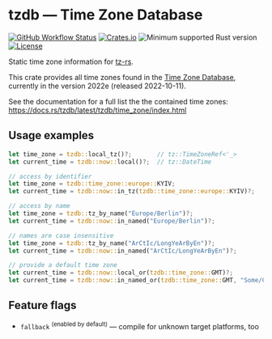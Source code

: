# tzdb — Time Zone Database

[![GitHub Workflow Status](https://img.shields.io/github/workflow/status/Kijewski/tzdb/CI?logo=github)](https://github.com/Kijewski/tzdb/actions/workflows/ci.yml)
[![Crates.io](https://img.shields.io/crates/v/tzdb?logo=rust)](https://crates.io/crates/tzdb)
![Minimum supported Rust version](https://img.shields.io/badge/rustc-1.55+-important?logo=rust "Minimum Supported Rust Version")
[![License](https://img.shields.io/crates/l/tzdb?color=informational&logo=apache)](/LICENSES)

Static time zone information for [tz-rs](https://crates.io/crates/tz-rs).

This crate provides all time zones found in the [Time Zone Database](https://www.iana.org/time-zones),
currently in the version 2022e (released 2022-10-11).

See the documentation for a full list the the contained time zones:
<https://docs.rs/tzdb/latest/tzdb/time_zone/index.html>

## Usage examples

```rust
let time_zone = tzdb::local_tz()?;       // tz::TimeZoneRef<'_>
let current_time = tzdb::now::local()?;  // tz::DateTime

// access by identifier
let time_zone = tzdb::time_zone::europe::KYIV;
let current_time = tzdb::now::in_tz(tzdb::time_zone::europe::KYIV)?;

// access by name
let time_zone = tzdb::tz_by_name("Europe/Berlin")?;
let current_time = tzdb::now::in_named("Europe/Berlin")?;

// names are case insensitive
let time_zone = tzdb::tz_by_name("ArCtIc/LongYeArByEn")?;
let current_time = tzdb::now::in_named("ArCtIc/LongYeArByEn")?;

// provide a default time zone
let current_time = tzdb::now::local_or(tzdb::time_zone::GMT)?;
let current_time = tzdb::now::in_named_or(tzdb::time_zone::GMT, "Some/City")?;
```

## Feature flags

* `fallback` <sup>(enabled by default)</sup> — compile for unknown target platforms, too
